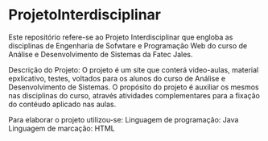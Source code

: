 # ProjetoInterdisciplinar
Este repositório refere-se ao Projeto Interdisciplinar que engloba as disciplinas de Engenharia de Sofwtare e Programação Web do curso de Análise e 
Desenvolvimento de Sistemas da Fatec Jales.

Descrição do Projeto:
O projeto é um site que conterá video-aulas, material epxlicativo, testes, voltados para os alunos do curso de Análise e Desenvolvimento de Sistemas. 
O propósito do projeto é auxiliar os mesmos nas disciplinas do curso, através atividades complementares para a fixação do contéudo aplicado nas aulas. 

Para elaborar o projeto utilizou-se:
Linguagem de programação: Java
Linguagem de marcação: HTML

